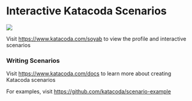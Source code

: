 # Interactive Katacoda Scenarios

[![](http://shields.katacoda.com/katacoda/soyab/count.svg)](https://www.katacoda.com/soyab "Get your profile on Katacoda.com")

Visit https://www.katacoda.com/soyab to view the profile and interactive scenarios

### Writing Scenarios
Visit https://www.katacoda.com/docs to learn more about creating Katacoda scenarios

For examples, visit https://github.com/katacoda/scenario-example
